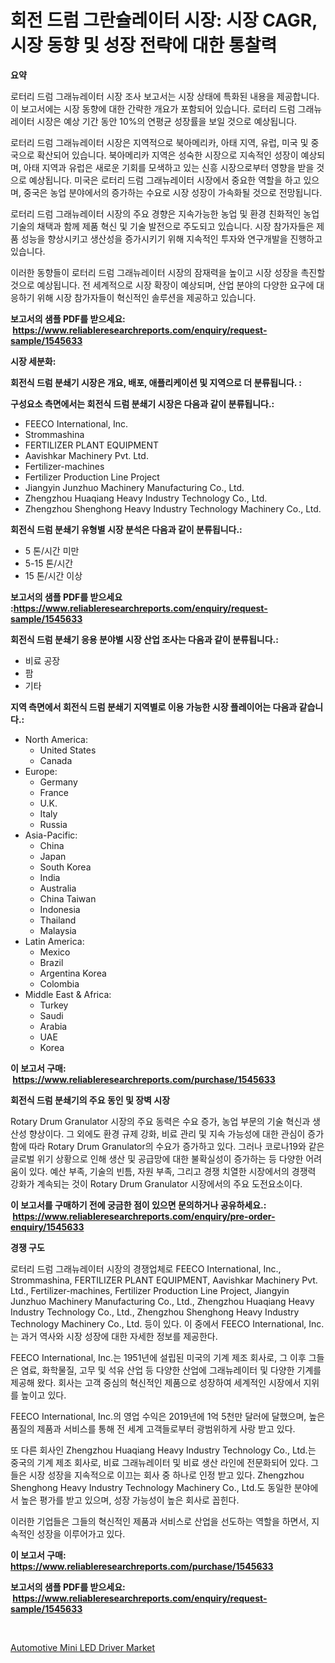 <p><h1>회전 드럼 그란슐레이터 시장: 시장 CAGR, 시장 동향 및 성장 전략에 대한 통찰력</h1></p><p><strong>요약</strong></p>
<p><p>로터리 드럼 그래뉴레이터 시장 조사 보고서는 시장 상태에 특화된 내용을 제공합니다. 이 보고서에는 시장 동향에 대한 간략한 개요가 포함되어 있습니다. 로터리 드럼 그래뉴레이터 시장은 예상 기간 동안 10%의 연평균 성장률을 보일 것으로 예상됩니다. </p><p>로터리 드럼 그래뉴레이터 시장은 지역적으로 북아메리카, 아태 지역, 유럽, 미국 및 중국으로 확산되어 있습니다. 북아메리카 지역은 성숙한 시장으로 지속적인 성장이 예상되며, 아태 지역과 유럽은 새로운 기회를 모색하고 있는 신흥 시장으로부터 영향을 받을 것으로 예상됩니다. 미국은 로터리 드럼 그래뉴레이터 시장에서 중요한 역할을 하고 있으며, 중국은 농업 분야에서의 증가하는 수요로 시장 성장이 가속화될 것으로 전망됩니다. </p><p>로터리 드럼 그래뉴레이터 시장의 주요 경향은 지속가능한 농업 및 환경 친화적인 농업 기술의 채택과 함께 제품 혁신 및 기술 발전으로 주도되고 있습니다. 시장 참가자들은 제품 성능을 향상시키고 생산성을 증가시키기 위해 지속적인 투자와 연구개발을 진행하고 있습니다.</p><p>이러한 동향들이 로터리 드럼 그래뉴레이터 시장의 잠재력을 높이고 시장 성장을 촉진할 것으로 예상됩니다. 전 세계적으로 시장 확장이 예상되며, 산업 분야의 다양한 요구에 대응하기 위해 시장 참가자들이 혁신적인 솔루션을 제공하고 있습니다. </p></p>
<p><strong>보고서의 샘플 PDF를 받으세요: &nbsp;<a href="https://www.reliableresearchreports.com/enquiry/request-sample/1545633">https://www.reliableresearchreports.com/enquiry/request-sample/1545633</a></strong></p>
<p><strong>시장 세분화:</strong></p>
<p><strong> 회전식 드럼 분쇄기 시장은 개요, 배포, 애플리케이션 및 지역으로 더 분류됩니다. :</strong></p>
<p><strong>구성요소 측면에서는 회전식 드럼 분쇄기 시장은 다음과 같이 분류됩니다.:</strong></p>
<p><ul><li>FEECO International, Inc.</li><li>Strommashina</li><li>FERTILIZER PLANT EQUIPMENT</li><li>Aavishkar Machinery Pvt. Ltd.</li><li>Fertilizer-machines</li><li>Fertilizer Production Line Project</li><li>Jiangyin Junzhuo Machinery Manufacturing Co., Ltd.</li><li>Zhengzhou Huaqiang Heavy Industry Technology Co., Ltd.</li><li>Zhengzhou Shenghong Heavy Industry Technology Machinery Co., Ltd.</li></ul></p>
<p><strong> 회전식 드럼 분쇄기 유형별 시장 분석은 다음과 같이 분류됩니다.:</strong></p>
<p><ul><li>5 톤/시간 미만</li><li>5-15 톤/시간</li><li>15 톤/시간 이상</li></ul></p>
<p><strong>보고서의 샘플 PDF를 받으세요 :<a href="https://www.reliableresearchreports.com/enquiry/request-sample/1545633">https://www.reliableresearchreports.com/enquiry/request-sample/1545633</a></strong></p>
<p><strong> 회전식 드럼 분쇄기 응용 분야별 시장 산업 조사는 다음과 같이 분류됩니다.:</strong></p>
<p><ul><li>비료 공장</li><li>팜</li><li>기타</li></ul></p>
<p><strong>지역 측면에서 회전식 드럼 분쇄기 지역별로 이용 가능한 시장 플레이어는 다음과 같습니다.:</strong></p>
<p><ul>
    <li>
        North America:
        <ul>
            <li>United States</li>
            <li>Canada</li>
        </ul>
    </li>
    <li>
        Europe:
        <ul>
            <li>Germany</li>
            <li>France</li>
            <li>U.K.</li>
            <li>Italy</li>
            <li>Russia</li>
        </ul>
    </li>
    <li>
        Asia-Pacific:
        <ul>
            <li>China</li>
            <li>Japan</li>
            <li>South Korea</li>
            <li>India</li>
            <li>Australia</li>
            <li>China Taiwan</li>
            <li>Indonesia</li>
            <li>Thailand</li>
            <li>Malaysia</li>
        </ul>
    </li>
    <li>
        Latin America:
        <ul>
            <li>Mexico</li>
            <li>Brazil</li>
            <li>Argentina Korea</li>
            <li>Colombia</li>
        </ul>
    </li>
    <li>
        Middle East & Africa:
        <ul>
            <li>Turkey</li>
            <li>Saudi</li>
            <li>Arabia</li>
            <li>UAE</li>
            <li>Korea</li>
        </ul>
    </li>
    </ul></p>
<p><strong>이 보고서 구매: &nbsp;<a href="https://www.reliableresearchreports.com/purchase/1545633">https://www.reliableresearchreports.com/purchase/1545633</a></strong></p>
<p><strong>회전식 드럼 분쇄기의 주요 동인 및 장벽 시장</strong></p>
<p><p>Rotary Drum Granulator 시장의 주요 동력은 수요 증가, 농업 부문의 기술 혁신과 생산성 향상이다. 그 외에도 환경 규제 강화, 비료 관리 및 지속 가능성에 대한 관심이 증가함에 따라 Rotary Drum Granulator의 수요가 증가하고 있다. 그러나 코로나19와 같은 글로벌 위기 상황으로 인해 생산 및 공급망에 대한 불확실성이 증가하는 등 다양한 어려움이 있다. 예산 부족, 기술의 빈틈, 자원 부족, 그리고 경쟁 치열한 시장에서의 경쟁력 강화가 계속되는 것이 Rotary Drum Granulator 시장에서의 주요 도전요소이다.</p></p>
<p><strong>이 보고서를 구매하기 전에 궁금한 점이 있으면 문의하거나 공유하세요.: &nbsp;<a href="https://www.reliableresearchreports.com/enquiry/pre-order-enquiry/1545633">https://www.reliableresearchreports.com/enquiry/pre-order-enquiry/1545633</a></strong></p>
<p><strong>경쟁 구도</strong></p>
<p><p>로터리 드럼 그래뉴레이터 시장의 경쟁업체로 FEECO International, Inc., Strommashina, FERTILIZER PLANT EQUIPMENT, Aavishkar Machinery Pvt. Ltd., Fertilizer-machines, Fertilizer Production Line Project, Jiangyin Junzhuo Machinery Manufacturing Co., Ltd., Zhengzhou Huaqiang Heavy Industry Technology Co., Ltd., Zhengzhou Shenghong Heavy Industry Technology Machinery Co., Ltd. 등이 있다. 이 중에서 FEECO International, Inc.는 과거 역사와 시장 성장에 대한 자세한 정보를 제공한다. </p><p>FEECO International, Inc.는 1951년에 설립된 미국의 기계 제조 회사로, 그 이후 그들은 염료, 화학물질, 고무 및 석유 산업 등 다양한 산업에 그래뉴레이터 및 다양한 기계를 제공해 왔다. 회사는 고객 중심의 혁신적인 제품으로 성장하여 세계적인 시장에서 지위를 높이고 있다.</p><p>FEECO International, Inc.의 영업 수익은 2019년에 1억 5천만 달러에 달했으며, 높은 품질의 제품과 서비스를 통해 전 세계 고객들로부터 광범위하게 사랑 받고 있다. </p><p>또 다른 회사인 Zhengzhou Huaqiang Heavy Industry Technology Co., Ltd.는 중국의 기계 제조 회사로, 비료 그래뉴레이터 및 비료 생산 라인에 전문화되어 있다. 그들은 시장 성장을 지속적으로 이끄는 회사 중 하나로 인정 받고 있다. Zhengzhou Shenghong Heavy Industry Technology Machinery Co., Ltd.도 동일한 분야에서 높은 평가를 받고 있으며, 성장 가능성이 높은 회사로 꼽힌다. </p><p>이러한 기업들은 그들의 혁신적인 제품과 서비스로 산업을 선도하는 역할을 하면서, 지속적인 성장을 이루어가고 있다.</p></p>
<p><strong>이 보고서 구매: &nbsp; <a href="https://www.reliableresearchreports.com/purchase/1545633">https://www.reliableresearchreports.com/purchase/1545633</a></strong></p>
<p><strong>보고서의 샘플 PDF를 받으세요: &nbsp;<a href="https://www.reliableresearchreports.com/enquiry/request-sample/1545633">https://www.reliableresearchreports.com/enquiry/request-sample/1545633</a></strong><strong></strong></p>
<p>&nbsp;</p>
<p><p><a href="https://github.com/PeterParrish5/Market-Research-Report-List-4/blob/main/automotive-mini-led-driver-market.md">Automotive Mini LED Driver Market</a></p></p>